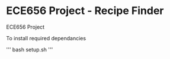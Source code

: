# ECE656 Project - Recipe Finder
ECE656 Project 

To install required dependancies 

'''
bash setup.sh
'''

